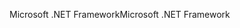 <span data-ttu-id="b8064-101">Microsoft .NET Framework</span><span class="sxs-lookup"><span data-stu-id="b8064-101">Microsoft .NET Framework</span></span>